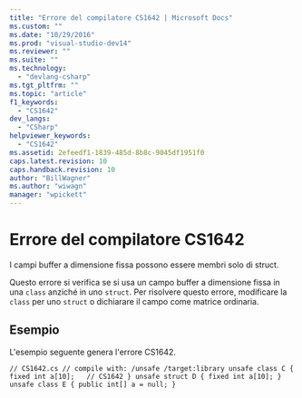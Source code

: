 ```yaml
---
title: "Errore del compilatore CS1642 | Microsoft Docs"
ms.custom: ""
ms.date: "10/29/2016"
ms.prod: "visual-studio-dev14"
ms.reviewer: ""
ms.suite: ""
ms.technology: 
  - "devlang-csharp"
ms.tgt_pltfrm: ""
ms.topic: "article"
f1_keywords: 
  - "CS1642"
dev_langs: 
  - "CSharp"
helpviewer_keywords: 
  - "CS1642"
ms.assetid: 2efeedf1-1839-485d-8b8c-9045df1951f0
caps.latest.revision: 10
caps.handback.revision: 10
author: "BillWagner"
ms.author: "wiwagn"
manager: "wpickett"
---
```

# Errore del compilatore CS1642
I campi buffer a dimensione fissa possono essere membri solo di struct.  
  
 Questo errore si verifica se si usa un campo buffer a dimensione fissa in una `class` anziché in uno `struct`. Per risolvere questo errore, modificare la `class` per uno `struct` o dichiarare il campo come matrice ordinaria.  
  
## Esempio  
 L'esempio seguente genera l'errore CS1642.  
  
```  
// CS1642.cs // compile with: /unsafe /target:library unsafe class C { fixed int a[10];   // CS1642 } unsafe struct D { fixed int a[10]; } unsafe class E { public int[] a = null; }  
```